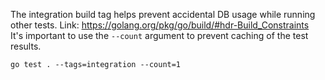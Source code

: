 The integration build tag helps prevent accidental DB usage while running other tests. Link: <https://golang.org/pkg/go/build/#hdr-Build_Constraints>  
It's important to use the `--count` argument to prevent caching of the test results.

```
go test . --tags=integration --count=1
```
